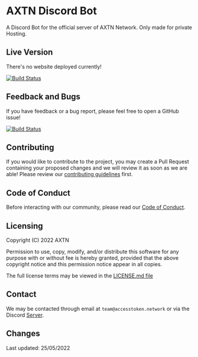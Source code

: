 # AXTN Discord Bot

A Discord Bot for the official server of AXTN Network. Only made for private Hosting.

## Live Version

There's no website deployed currently!

<!--This page is currently deployed. [View the live website.]()-->

[![Build Status](https://github.com/github/opensource.guide/workflows/GitHub%20Actions%20CI/badge.svg)](https://github.com/AccessToken-Network/axtn-discord-bot/graphs/traffic)

## Feedback and Bugs

If you have feedback or a bug report, please feel free to open a GitHub issue!

[![Build Status](https://img.shields.io/github/issues/le3ch-tech/cryptic-discord-bot?label=Issues)](https://github.com/AccessToken-Network/axtn-discord-bot/issues)

## Contributing

If you would like to contribute to the project, you may create a Pull Request containing your proposed changes and we will review it as soon as we are able! Please review our [contributing guidelines](CONTRIBUTING.md) first.

## Code of Conduct

Before interacting with our community, please read our [Code of Conduct](CODE_OF_CONDUCT.md).

## Licensing

Copyright (C) 2022 AXTN

Permission to use, copy, modify, and/or distribute this software for any purpose with or without fee is hereby granted, provided that the above copyright notice and this permission notice appear in all copies.

The full license terms may be viewed in the [LICENSE.md file](./LICENSE.md)

## Contact

We may be contacted through email at `team@accesstoken.network` or via the Discord [Server](https://discord.gg/eJb9NgGTg7).

## Changes

Last updated: 25/05/2022
